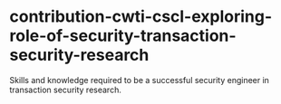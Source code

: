 # contribution-cwti-cscl-exploring-role-of-security-transaction-security-research
Skills and knowledge required to be a successful security engineer in transaction security research.
